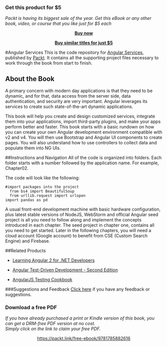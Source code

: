 
### Get this product for $5

<i>Packt is having its biggest sale of the year. Get this eBook or any other book, video, or course that you like just for $5 each</i>


<b><p align='center'>[Buy now](https://packt.link/9781785882616)</p></b>


<b><p align='center'>[Buy similar titles for just $5](https://subscription.packtpub.com/search)</p></b>


#Angular Services
This is the code repository for [Angular Services](https://www.packtpub.com/web-development/angular-services?utm_source=github&utm_medium=repository&utm_campaign=9781785882616), published by [Packt](https://www.packtpub.com/?utm_source=github). It contains all the supporting project files necessary to work through the book from start to finish.
## About the Book
A primary concern with modern day applications is that they need to be dynamic, and for that, data access from the server side, data authentication, and security are very important. Angular leverages its services to create such state-of-the-art dynamic applications.

This book will help you create and design customized services, integrate them into your applications, import third-party plugins, and make your apps perform better and faster. This book starts with a basic rundown on how you can create your own Angular development environment compatible with v2 and v4. You will then use Bootstrap and Angular UI components to create pages. You will also understand how to use controllers to collect data and populate them into NG UIs.


##Instructions and Navigation
All of the code is organized into folders. Each folder starts with a number followed by the application name. For example, Chapter02.



The code will look like the following:
```
#import packages into the project
  from bs4 import BeautifulSoup
  from urllib.request import urlopen
import pandas as pd
```

A usual front-end development machine with basic hardware configuration, plus latest
stable versions of NodeJS, WebStorm and official Angular seed project is all you need to
follow along and implement the concepts introduced in each chapter. The seed project in
chapter one, contains all you need to get started. Later in the following chapters, you will
need a cloud account (Google account) to benefit from CSE (Custom Search Engine) and
Firebase.

##Related Products
* [Learning Angular 2 for .NET Developers](https://www.packtpub.com/web-development/learning-angular-2-net-developers?utm_source=github&utm_medium=repository&utm_campaign=9781785884283)

* [Angular Test-Driven Development - Second Edition](https://www.packtpub.com/web-development/angular-test-driven-development-second-edition?utm_source=github&utm_medium=repository&utm_campaign=9781786465474)

* [AngularJS Testing Cookbook](https://www.packtpub.com/web-development/angularjs-testing-cookbook?utm_source=github&utm_medium=repository&utm_campaign=9781783983742)

###Suggestions and Feedback
[Click here](https://docs.google.com/forms/d/e/1FAIpQLSe5qwunkGf6PUvzPirPDtuy1Du5Rlzew23UBp2S-P3wB-GcwQ/viewform) if you have any feedback or suggestions.
### Download a free PDF

 <i>If you have already purchased a print or Kindle version of this book, you can get a DRM-free PDF version at no cost.<br>Simply click on the link to claim your free PDF.</i>
<p align="center"> <a href="https://packt.link/free-ebook/9781785882616">https://packt.link/free-ebook/9781785882616 </a> </p>